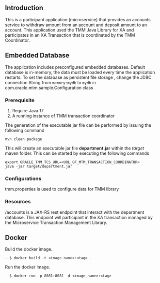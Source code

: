 ## Introduction
This is a participant application (microservice) that provides an accounts service to withdraw amount from an account and deposit amount to an account.
This application used the TMM Java Library for XA and participates in an XA Transaction that is coordinated by the TMM Coordinator.

## Embedded Database 

The application includes preconfigured embedded databases. Default database is in-memory, the data must be loaded every time the application restarts.
To set the database as persistent file storage , change the JDBC connection String from `memory:mydb` to `mydb` in com.oracle.mtm.sample.Configuration class 

### Prerequisite

1. Require Java 17
2. A running instance of TMM transaction coordinator

The generation of the executable jar file can be performed by issuing the following command

    mvn clean package

This will create an executable jar file **department.jar** within the _target_ maven folder. This can be started by
executing the following commands

    export ORACLE_TMM_TCS_URL=<URL_OF_MTM_TRANSACTION_COORDINATOR>
    java -jar target/department.jar 

### Configurations

tmm.properties is used to configure data for TMM library

### Resources

/accounts is a JAX-RS rest endpoint that interact with the department database.
This endpoint will participant in the XA transaction managed by the Microservice Transaction Management Library.

## Docker

Build the docker image.
```
- $ docker build -t <image_name>:<tag> .
```
Run the docker image.
```
- $ docker run -p 8081:8081 -d <image_name>:<tag>
```